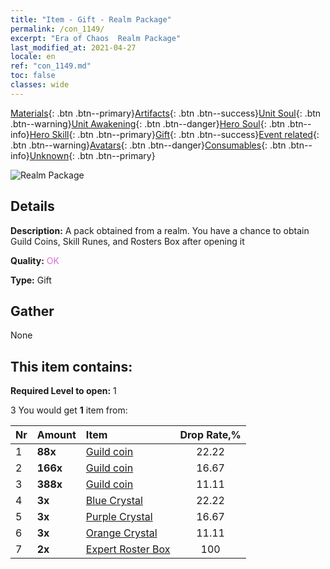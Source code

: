 ```yaml
---
title: "Item - Gift - Realm Package"
permalink: /con_1149/
excerpt: "Era of Chaos  Realm Package"
last_modified_at: 2021-04-27
locale: en
ref: "con_1149.md"
toc: false
classes: wide
---
```

 [Materials](/Items/){: .btn .btn--primary}[Artifacts](/Items/Artifacts/){: .btn .btn--success}[Unit Soul](/Items/UnitSoul/){: .btn .btn--warning}[Unit Awakening](/Items/UnitAwakening/){: .btn .btn--danger}[Hero Soul](/Items/HeroSoul/){: .btn .btn--info}[Hero Skill](/Items/HeroSkill/){: .btn .btn--primary}[Gift](/Items/Gift/){: .btn .btn--success}[Event related](/Items/Events/){: .btn .btn--warning}[Avatars](/Items/Avatars/){: .btn .btn--danger}[Consumables](/Items/Consumables/){: .btn .btn--info}[Unknown](/Items/Unknown/){: .btn .btn--primary}

 ![Realm Package](/images/t/i_907004.png)

## Details
 **Description:** A pack obtained from a realm. You have a chance to obtain Guild Coins, Skill Runes, and Rosters Box after opening it

 **Quality:** <span style="color: #DA70D6">OK</span>

 **Type:** Gift

## Gather

  None

## This item contains:

 **Required Level to open:** 1

 3 You would get **1** item  from:

  | Nr | Amount |     Item    | Drop Rate,% |
  |:---|:-------|:------------|:---------:|
  | 1 |  **88x** | [Guild coin](/Items/con_896/) | 22.22 | 
  | 2 |  **166x** | [Guild coin](/Items/con_896/) | 16.67 | 
  | 3 |  **388x** | [Guild coin](/Items/con_896/) | 11.11 | 
  | 4 |  **3x** | [Blue Crystal](/Items/con_716/) | 22.22 | 
  | 5 |  **3x** | [Purple Crystal](/Items/con_720/) | 16.67 | 
  | 6 |  **3x** | [Orange Crystal](/Items/con_730/) | 11.11 | 
  | 7 |  **2x** | [Expert Roster Box](/Items/con_773/) | 100 | 
